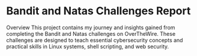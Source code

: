 
# Bandit and Natas Challenges Report
Overview
This project contains my journey and insights gained from completing the Bandit and Natas challenges on OverTheWire. These challenges are designed to teach essential cybersecurity concepts and practical skills in Linux systems, shell scripting, and web security.
